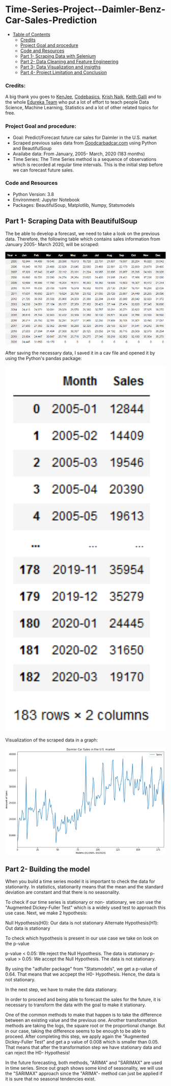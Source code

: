 # Time-Series-Project--Daimler-Benz-Car-Sales-Prediction

+ [Table of Contents](#sub-sub-heading-1)
    + [Credits](#credits)
    + [Project Goal and procedure](#project-goal-and-procedure)
    + [Code and Resources](#code-and-resources)
    + [Part 1- Scraping Data with Selenium](#part-1--Scraping-data-with-selenium)
    + [Part 2- Data Cleaning and Feature Engineering](#part-2--Data-cleaning-and-feature-engineering)
    + [Part 3- Data Visualization and insigths](#part-3--data-visualization-and-insigths)
    + [Part 4- Project Limitation and Conclusion](#part-4--project-limitation-and-conclusion)
    
### Credits: 
A big thank you goes to [KenJee](https://www.youtube.com/channel/UCiT9RITQ9PW6BhXK0y2jaeg), [Codebasics](https://www.youtube.com/channel/UCh9nVJoWXmFb7sLApWGcLPQ), [Krish Naik](https://www.youtube.com/user/krishnaik06), [Keith Galli](https://www.youtube.com/channel/UCq6XkhO5SZ66N04IcPbqNcw)  and to the whole [Edureka Team](https://www.youtube.com/user/edurekaIN) who put a lot of effort to teach people Data Science, Machine Learning, Statistics and a lot of other related topics for free.

### Project Goal and procedure: 
* Goal: Predict/Forecast future car sales for Daimler in the U.S. market
* Scraped previous sales data from [Goodcarbadcar.com](https://www.goodcarbadcar.net/daimler-ag-us-sales-figures/) using Python and BeautifulSoup
* Availabe data: From January, 2005- March, 2020 (183 months)
* Time Series: The Time Series method is a sequence of observations which is recorded at regular time intervals. This is the initial step before we can forecast future sales.


### Code and Resources
* Python Version: 3.8
* Environment: Jupyter Notebook
* Packages: BeautifulSoup, Matplotlib, Numpy, Statsmodels

## Part 1- Scraping Data with BeautifulSoup
The be able to develop a forecast, we need to take a look on the previous data. Therefore, the following table which contains sales information from January 2005- March 2020, will be scraped:

<img src='./images/image1.png' width=700>

After saving the necessary data, I saved it in a cav file and opened it by using the Python's pandas package:

<img src='./images/image2.PNG' width=700>


Visualization of the scraped data in a graph: 

<img src='./images/image3.PNG' width=700>


## Part 2- Building the model


When you build a time series model it is important to check the data for stationarity. In statistics, stationarity means that the mean and the standard deviation are constant and that there is no seasonality. 

To check if our time series is stationary or non- stationary, we can use the "Augmented Dickey-Fuller Test" which is a widely used test to approach this use case. 
Next, we make 2 hypothesis:

Null Hypothesis(H0): Our data is not stationary
Alternate Hypothesis(H1): Out data is stationary

To check which hypothesis is present in our use case we take on look on the p-value

p-value < 0.05: We reject the Null Hypothesis. The data is stationary
p-value > 0.05: We accept the Null Hypothesis. The data is not stationary.

By using the "adfuller package" from "Statsmodels", we get a p-value of 0.64. That means that we accpept the H0- Hypothesis. Hence, the data is not stationary. 

In the next step, we have to make the data stationary. 

In order to proceed and being able to forecast the sales for the future, it is necessary to transform the data with the goal to make it stationary.   

One of the common methods to make that happen is to take the difference between an existing value and the previous one. Another transformation methods are taking the logs, the square root or the proportional change. But in our case, taking the difference seems to be enough to be able to proceed. After completing this step, we apply again the "Augmented Dickey-Fuller Test" and get a p value of 0.008 which is smaller than 0.05. That means that after the transformation step we have stationary data and can reject the H0- Hypothesis!

In the future forecasting, both methods, "ARIMA" and "SARIMAX" are used in time series. Since out graph shows some kind of seasonality, we will use the "SARIMAX" approach since the "ARIMA"- method can just be applied if it is sure that no seasonal tendencies exist. 






